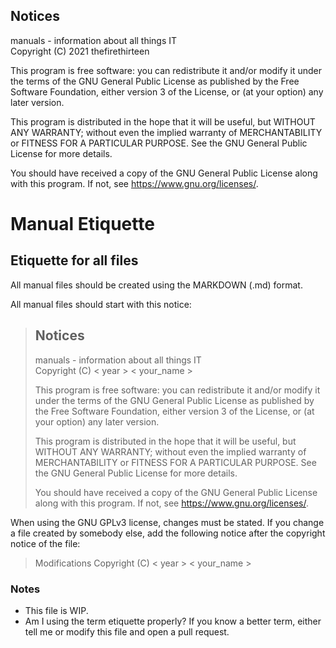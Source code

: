 ## Notices
manuals - information about all things IT <br>
Copyright (C) 2021 thefirethirteen <br>

This program is free software: you can redistribute it and/or modify
it under the terms of the GNU General Public License as published by
the Free Software Foundation, either version 3 of the License, or
(at your option) any later version.

This program is distributed in the hope that it will be useful,
but WITHOUT ANY WARRANTY; without even the implied warranty of
MERCHANTABILITY or FITNESS FOR A PARTICULAR PURPOSE.  See the
GNU General Public License for more details.

You should have received a copy of the GNU General Public License
along with this program.  If not, see <https://www.gnu.org/licenses/>.

# Manual Etiquette

## Etiquette for all files

All manual files should be created using the MARKDOWN (.md) format.

All manual files should start with this notice:
>## Notices
>manuals - information about all things IT <br>
>Copyright (C) < year > < your_name > <br>
>
>This program is free software: you can redistribute it and/or modify
>it under the terms of the GNU General Public License as published by
>the Free Software Foundation, either version 3 of the License, or
>(at your option) any later version.
>
>This program is distributed in the hope that it will be useful,
>but WITHOUT ANY WARRANTY; without even the implied warranty of
>MERCHANTABILITY or FITNESS FOR A PARTICULAR PURPOSE.  See the
>GNU General Public License for more details.
>
>You should have received a copy of the GNU General Public License
>along with this program.  If not, see <https://www.gnu.org/licenses/>.

When using the GNU GPLv3 license, changes must be stated. If you change a file created by somebody else, add the following notice after the copyright notice of the file:
>Modifications Copyright (C) < year > < your_name > <br>

### Notes

- This file is WIP.
- Am I using the term etiquette properly? If you know a better term, either tell me or modify this file and open a pull request.

